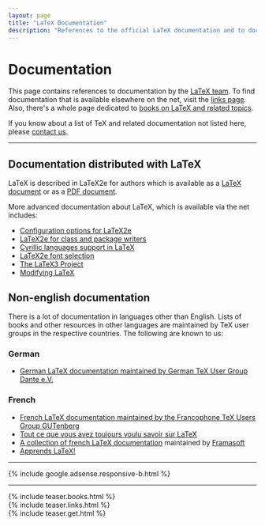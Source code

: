 ```yaml
---
layout: page
title: "LaTeX Documentation"
description: "References to the official LaTeX documentation and to documentation that is available on the net. Also contains a non-English documentation  section."
---
```


# Documentation

This page contains references to documentation by the [LaTeX
team]({{site.baseurl}}/about/team/). To find documentation that is
available elsewhere on the net, visit the [links
page]({{site.baseurl}}/help/links/). Also, there's a whole page
dedicated to [books on LaTeX and related
topics]({{site.baseurl}}/help/books/).

If you know about a list of TeX and related documentation not listed here, please [contact us]({{site.baseurl}}/contact/).

***

## Documentation distributed with LaTeX

LaTeX is described in LaTeX2e for authors which is available as a
<a href="{{site.baseurl}}/help/documentation/usrguide.tex"
   target="_blank"
   onclick="vgwPixelCall('3a9290b87d904071bbd1e07b74f19d1c');">LaTeX
   document</a>
or as a
<a href="{{site.baseurl}}/help/documentation/usrguide.pdf"
   target="_blank"
   onclick="vgwPixelCall('3a9290b87d904071bbd1e07b74f19d1c');">PDF
   document</a>.

More advanced documentation about LaTeX, which is available via the net includes: 

+ <a href="{{site.baseurl}}/help/documentation/cfgguide.pdf"
     target="_blank"
     onclick="vgwPixelCall('9c6305dd699b4b3c8eae8d42a20c2473');">Configuration
     options for LaTeX2e</a>
+ <a href="{{site.baseurl}}/help/documentation/clsguide.pdf"
     target="_blank"
     onclick="vgwPixelCall('54a136f9814144fba489022ec511facc');">LaTeX2e
     for class and package writers</a>
+ [Cyrillic languages support in LaTeX](cyrguide.pdf)
+ <a href="{{site.baseurl}}/help/documentation/fntguide.pdf"
     target="_blank"
     onclick="vgwPixelCall('4db227f3399b4546b97e9f273c16da8e');">LaTeX2e
     font selection</a>
+ <a href="{{site.baseurl}}/help/documentation/ltx3info.pdf"
     target="_blank"
     onclick="vgwPixelCall('51fc82f5083e42e49d51d818c781d70b');">The LaTeX3
     Project</a>
+ <a href="{{site.baseurl}}/help/documentation/modguide.pdf"
     target="_blank"
     onclick="vgwPixelCall('aa409ae2ea2a4495b0cbfc65f3ae3ddf');">Modifying
     LaTeX</a>


## Non-english documentation

There is a lot of documentation in languages other than English. Lists of books and other resources in other languages are maintained by TeX user groups in the respective countries. The following are known to us:

###  German
+ [German LaTeX documentation maintained by German TeX User Group Dante e.V.](http://www.dante.de/)

### French

+ [French LaTeX documentation maintained by the Francophone TeX Users Group GUTenberg](https://www.gutenberg.eu.org/-TeXniques-)  
+ [Tout ce que vous avez toujours voulu savoir sur LaTeX](http://lozzone.free.fr/index.php?vlunch=latex)
+ [A collection of french LaTeX documentation](http://www.framasoft.net/rubrique266.html) maintained by [Framasoft](http://www.framasoft.net/)
+ [Apprends LaTeX!](http://www.babafou.eu.org/Apprends_LaTeX/)

<hr>
<div class="row">{% include google.adsense.responsive-b.html %}</div>

<hr>
<div class="row teaser">
  <section class="col cell1of3">{% include teaser.books.html %}</section>
  <section class="col cell1of3">{% include teaser.links.html %}</section>
  <section class="col cell1of3">{% include teaser.get.html %}</section>
</div>

<div id="div_vgwpixel"></div>
